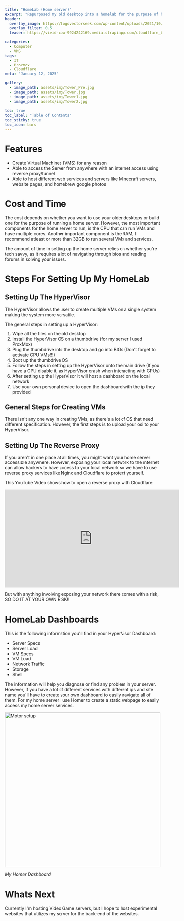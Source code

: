 ```yaml
---
title: "HomeLab (Home server)"
excerpt: "Repurposed my old desktop into a homelab for the purpose of hosting my different services"
header:
  overlay_image: https://logovectorseek.com/wp-content/uploads/2021/10/proxmox-server-solutions-gmbh-logo-vector.png
  overlay_filter: 0.5
  teaser: https://vivid-cow-9924242169.media.strapiapp.com/cloudflare_bb657624dc.webp

categories:
  - Computer
  - VMS
tags:
  - IT
  - Proxmox
  - Cloudflare
meta: "January 12, 2025"

gallery:
  - image_path: assets/img/Tower_Pre.jpg
  - image_path: assets/img/Tower.jpg
  - image_path: assets/img/Tower1.jpg
  - image_path: assets/img/Tower2.jpg
  
toc: true
toc_label: "Table of Contents"
toc_sticky: true
toc_icon: bars
---
```


# Features
* Create Virtual Machines (VMS) for any reason
* Able to access the Server from anywhere with an internet access using reverse proxy/tunnel
* Able to host different web services and servers like Minecraft servers, website pages, and homebrew google photos

# Cost and Time
The cost depends on whether you want to use your older desktops or build one for the purpose of running a home server. However, the most important components for the home server to run, is the CPU that can run VMs and have multiple cores. Another important component is the RAM, I recommend atleast or more than 32GB to run several VMs and services.

The amount of time in setting up the home server relies on whether you're tech savvy, as it requires a lot of navigating through bios and reading forums in solving your issues.

# Steps For Setting Up My HomeLab

## Setting Up The HyperVisor
The HyperVisor allows the user to create multiple VMs on a single system making the system more versatile.

The general steps in setting up a HyperVisor:

1. Wipe all the files on the old desktop
2. Install the HyperVisor OS on a thumbdrive (for my server I used ProxMox)
3. Plug the thumbdrive into the desktop and go into BIOs (Don't forget to activate CPU VMs!!!)
4. Boot up the thumbdrive OS
5. Follow the steps in setting up the HyperVisor onto the main drive (If you have a GPU disable it, as HyperVisor crash when interacting with GPUs)
6. After setting up the HyperVisor it will host a dashboard on the local network 
7. Use your own personal device to open the dashboard with the ip they provided

## General Steps for Creating VMs
There isn't any one way in creating VMs, as there's a lot of OS that need different specification. However, the first steps is to upload your osi to your HyperVisor.

## Setting Up The Reverse Proxy
If you aren't in one place at all times, you might want your home server accessible anywhere. However, exposing your local network to the internet can allow hackers to have access to your local network so we have to use reverse proxy services like Nginx and Cloudflare to protect yourself.

This YouTube Video shows how to open a reverse proxy with Cloudflare:

<iframe width="560" height="315" src="https://www.youtube.com/embed/ey4u7OUAF3c?si=vu0EMVXzkQwmT9Bo" title="YouTube video player" frameborder="0" allow="accelerometer; autoplay; clipboard-write; encrypted-media; gyroscope; picture-in-picture; web-share" referrerpolicy="strict-origin-when-cross-origin" allowfullscreen></iframe>

But with anything involving exposing your network there comes with a risk, SO DO IT AT YOUR OWN RISK!!

# HomeLab Dashboards
This is the following information you'll find in your HyperVisor Dashboard:
* Server Specs
* Server Load
* VM Specs
* VM Load
* Network Traffic
* Storage
* Shell 

The information will help you diagnose or find any problem in your server. However, if you have a lot of different services with different ips and site name you'll have to create your own dashboard to easily navigate all of them. For my home server I use Homer to create a static webpage to easily access my home server services.

<img src="/assets/img/syringe/Homer.png" alt="Motor setup" style="width:500px;" class="figures"/>

*My Homer Dashboard*

# Whats Next
Currently I'm hosting Video Game servers, but I hope to host experimental websites that utilizes my server for the back-end of the websites.